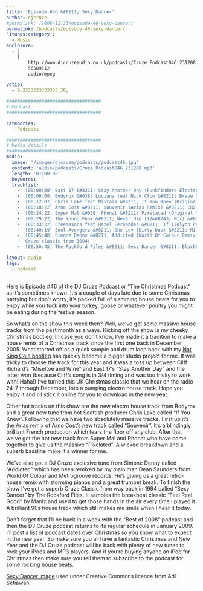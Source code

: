 ```yaml
---
title: 'Episode #46 &#8211; Sexy Dancer'
author: djcruze
#permalink: /2008/12/23/episode-46-sexy-dancer/
permalink: /podcasts/episode-46-sexy-dancer/
'itunes:category':
  - Music
enclosure:
  - |
    |
        http://www.djcruzeaudio.co.uk/podcasts/Cruze_Podcast046_231208.mp3
        56589112
        audio/mpeg

votio:
  - 9.2333333333333,30,

###################################
# Podcast
###################################

categories:
  - Podcasts

###################################
# Media details
###################################
media:
  image: '/images/djcruze/podcasts/podcast46.jpg'
  content: 'audio/podcasts/Cruze_Podcast046_231208.mp3'
  length: '01:00:00'
  keywords: ''
  tracklist:
    - '[00:00:00] East 17 &#8211; Stay Another Day (Funkfinders Electroid Remix) &#8211; White'
    - '[00:06:00] Bodyrox &#038; Luciana feat Nick Clow &#8211; Brave New World (Original Mix) &#8211; Phonetic'
    - '[00:12:07] Chris Lake feat Nastala &#8211; If You Knew (Original Mix) &#8211; Rising Music'
    - '[00:18:22] Arno Cost &#8211; Souvenir (Arias Remix) &#8211; CR2 Records'
    - '[00:24:22] Super Mal &#038; Phonat &#8211; Pixelated (Original Mix) &#8211; Bandito Records'
    - '[00:29:22] The Young Punx &#8211; Never Die (12&#8243; Mix) &#8211; Mofo Hifi'
    - '[00:33:22] Freemasons feat Hazel Fernandes &#8211; If (Jolyon Petch Vocal Club Mix) &#8211; Loaded'
    - '[00:40:19] Soul Avengerz &#8211; One Luv (Dirty Dub) &#8211; Milk &#038; Sugar'
    - '[00:45:48] Simone Denny &#8211; Addicted (World Of Colour Remix) &#8211; White'
    - 'Cruze classic from 1994: '
    - '[00:50:45] The Rockford Files &#8211; Sexy Dancer &#8211; Blackburn Records'

layout: audio
tags:
  - podcast
---
```


Here is Episode #46 of the DJ Cruze Podcast or &#8220;The Christmas Podcast&#8221; as it&#8217;s sometimes known. It&#8217;s a couple of days late due to some Christmas partying but don&#8217;t worry, it&#8217;s packed full of slamming house beats for you to enjoy while you tuck into your turkey, goose or whatever poultry you might be eating during the festive season.

So what&#8217;s on the show this week then? Well, we&#8217;ve got some massive house tracks from the past month as always. Kicking off the show is my cheeky Christmas bootleg. In case you don&#8217;t know, I&#8217;ve made it a tradition to make a house remix of a Christmas track since the first one back in December 2005. What started off as a quick sample and drum loop back with my [Nat King Cole bootleg][2] has quickly become a bigger studio project for me. It was tricky to choose the track for this year and it was a toss up between Cliff Richard&#8217;s &#8220;Miseltoe and Wine&#8221; and East 17&#8242;s &#8220;Stay Another Day&#8221; and the latter won (because Cliff&#8217;s song is in 3/4 timing and was too tricky to work with! Haha!) I&#8217;ve turned this UK Christmas classic that we hear on the radio 24-7 through December, into a pumping electro house track. Hope you enjoy it and I&#8217;ll stick it online for you to download in the new year.

Other hot tracks on this show are the new electro house track from Bodyrox and a great new tune from hot Scottish producer Chris Lake called &#8220;If You Knew&#8221;. Following that we have two absolutely massive tracks. First up it&#8217;s the Arias remix of Arno Cost&#8217;s new track called &#8220;Souvenir&#8221;. It&#8217;s a blindingly brilliant French production which tears the floor off any club. After that we&#8217;ve got the hot new track from Super Mal and Phonat who have come together to give us the massive &#8220;Pixelated&#8221;. A wicked breakdown and a superb bassline make it a winner for me.

We&#8217;ve also got a DJ Cruze exclusive tune from Simone Denny called &#8220;Addicted&#8221; which has been remixed by my main man Dean Saunders from World Of Colour and Metrogroove records. He&#8217;s giving us a great retro-house remix with storming pianos and a great trumpet break. To finish the show I&#8217;ve got a superb Cruze Classic from way back in 1994 called &#8220;Sexy Dancer&#8221; by The Rockford Files. It samples the breakbeat classic &#8220;Feel Real Good&#8221; by Manix and used to get those hands in the air every time I played it. A brilliant 90s house track which still makes me smile when I hear it today.

Don&#8217;t forget that I&#8217;ll be back in a week with the &#8220;Best of 2008&#8243; podcast and then the DJ Cruze podcast returns to its regular schedule in January 2009. I&#8217;ll post a list of podcast dates over Christmas so you know what to expect in the new year. So make sure you all have a fantastic Christmas and New Year and the DJ Cruze podcast will be back with plenty of new tunes to rock your iPods and MP3 players. And if you&#8217;re buying anyone an iPod for Christmas then make sure you tell them to subscribe to the podcast for some rocking house beats.

[Sexy Dancer image][5] used under Creative Commons licence from Adi Setiawan.

[1]: http://www.djcruze.co.uk/cms/wp-content/uploads/2008/12/podcast46.jpg
[2]: http://www.djcruze.co.uk/cms/2006/12/01/nat-king-cole-the-christmas-song-dj-cruze-funkfinders-mix/
[3]: http://www.djcruze.co.uk/cms/wp-content/DownloadButton.gif
[4]: http://www.djcruzeaudio.co.uk/podcasts/Cruze_Podcast046_231208.mp3
[5]: http://www.flickr.com/photos/adisetiawan/2979239187/
